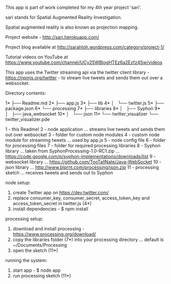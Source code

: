This app is part of work completed for my 4th year project 'sari'.

sari stands for Spatial Augmented Reality Investigation.

Spatial augmented reality is also known as projection mapping.

Project website - http://sari.herokuapp.com/

Project blog available at http://sarahloh.wordpress.com/category/project-1/

Tutorial videos on YouTube at https://www.youtube.com/channel/UCy25WBlogHTEz6a2Ezfz4Sw/videos

This app uses the Twitter streaming api via the twitter client library - https://npmjs.org/twitter - to stream live tweets and sends them out over a websocket.    

Directory contents:

 1*  ├── Readme.md
 2*  ├── app.js
 3*  ├── lib
 4*  │   └── twitter.js
 5*  ├── package.json
 6*  └── processing
 7*      ├── libraries
 8*      │   ├── Syphon
 9*      │   ├── java_websocket
10*      │   └── json
11*      └── twitter_visualizer
             └── twitter_visualizer.pde

 1 - this Readme!
 2 - node application ... streams live tweets and sends them out over websocket
 3 - folder for custom node modules
 4 - custom node module for streaming tweets ... used by app.js
 5 - node config file
 6 - folder for processing files
 7 - folder for required processing libraries
 8 - Syphon library ... taken from SyphonProcessing-1.0-RC1.zip ... https://code.google.com/p/syphon-implementations/downloads/list
 9 - websocket library ... https://github.com/TooTallNate/Java-WebSocket
10 - json library ... http://www.blprnt.com/processing/json.zip
11 - processing sketch ... receives tweets and sends out to Syphon

node setup:

 1. create Twitter app on https://dev.twitter.com/
 2. replace consumer_key, consumer_secret, access_token_key and access_token_secret in twitter.js (4*)
 3. install dependencies - $ npm install

processing setup:

 1. download and install processing - https://www.processing.org/download/
 2. copy the libraries folder (7*) into your processing directory ... default is ~/Documents/Processing
 3. open the sketch (11*) 

 
running the system:

 1. start app - $ node app
 2. run processing sketch (11*)
